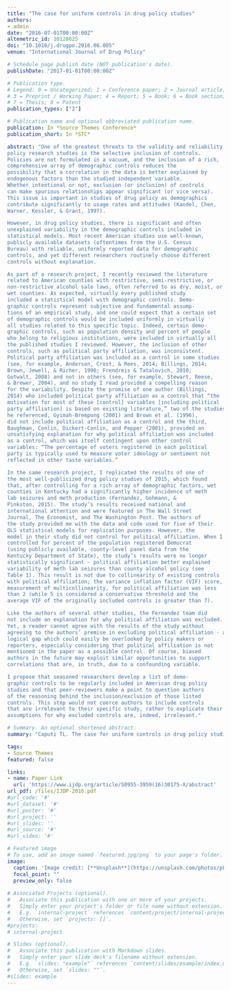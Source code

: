 ```yaml
---
title: "The case for uniform controls in drug policy studies"
authors:
- admin
date: "2016-07-01T00:00:00Z"
altemetric_id: 10128625
doi: "10.1016/j.drugpo.2016.06.005"
venue: "International Journal of Drug Policy"

# Schedule page publish date (NOT publication's date). 
publishDate: "2017-01-01T00:00:00Z"

# Publication type.
# Legend: 0 = Uncategorized; 1 = Conference paper; 2 = Journal article;
# 3 = Preprint / Working Paper; 4 = Report; 5 = Book; 6 = Book section;
# 7 = Thesis; 8 = Patent 
publication_types: ["2"]

# Publication name and optional abbreviated publication name. 
publication: In *Source Themes Conference*
publication_short: In *STC*

abstract: "One of the greatest threats to the validity and reliability of drug
policy research studies is the selective inclusion of controls.
Policies are not formulated in a vacuum, and the inclusion of a rich,
comprehensive array of demographic controls reduces the
possibility that a correlation in the data is better explained by
endogenous factors than the studied independent variable.
Whether intentional or not, exclusion (or inclusion) of controls
can make spurious relationships appear significant (or vice versa).
This issue is important in studies of drug policy as demographics
contribute significantly to usage rates and attitudes (Kandel, Chen,
Warner, Kessler, & Grant, 1997).

However, in drug policy studies, there is significant and often
unexplained variability in the demographic controls included in
statistical models. Most recent American studies use well-known,
publicly available datasets (oftentimes from the U.S. Census
Bureau) with reliable, uniformly reported data for demographic
controls, and yet different researchers routinely choose different
controls without explanation.

As part of a research project, I recently reviewed the literature
related to American counties with restrictive, semi-restrictive, or
non-restrictive alcohol sale laws, often referred to as dry, moist, or
wet counties. As expected, virtually every published study
included a statistical model with demographic controls. Demo-
graphic controls represent subjective and fundamental assump-
tions of an empirical study, and one could expect that a certain set
of demographic controls would be included uniformly in virtually
all studies related to this specific topic. Indeed, certain demo-
graphic controls, such as population density and percent of people
who belong to religious institutions, were included in virtually all
the published studies I reviewed. However, the inclusion of other
controls, such as political party affiliation, was inconsistent.
Political party affiliation was included as a control in some studies
(see, for example, Anderson, Crost, & Rees, 2014; Billings, 2014;
Brown, Jewell, & Richer, 1996; Frendreis & Tatalovich, 2010;
Gotwalt, 2008) and not in others (see, for example, Stewart, Reese,
& Brewer, 2004), and no study I read provided a compelling reason
for the variability. Despite the promise of one author (Billings,
2014) who included political party affiliation as a control that “the
motivation for most of these [control] variables [including political
party affiliation] is based on existing literature,” two of the studies
he referenced, Gyimah-Brempong (2001) and Brown et al. (1996),
did not include political affiliation as a control and the third,
Baughman, Conlin, Dickert-Conlin, and Pepper (2001), provided an
unsatisfying explanation for why political affiliation was included
as a control, which was itself contingent upon other control
variables: “The percentage of voters registered in each political
party is typically used to measure voter ideology or sentiment not
reflected in other taste variables.”

In the same research project, I replicated the results of one of
the most well-publicized drug policy studies of 2015, which found
that, after controlling for a rich array of demographic factors, wet
counties in Kentucky had a significantly higher incidence of meth
lab seizures and meth production (Fernandez, Gohmann, &
Pinkston, 2015). The study’s results received national and
international attention and were featured in The Wall Street
Journal, The Economist, and The Washington Post. The authors of
the study provided me with the data and code used for five of their
OLS statistical models for replication purposes. However, the
model in their study did not control for political affiliation. When I
controlled for percent of the population registered Democrat
(using publicly available, county-level panel data from the
Kentucky Department of State), the study’s results were no longer
statistically significant - political affiliation better explained
variability of meth lab seizures than county alcohol policy (see
Table 1). This result is not due to collinearity of existing controls
with political affiliation; the variance inflation factor (VIF) score, a
measurement of multicollinearity, for political affiliation was less
than 2 (while 5 is considered a conservative threshold and the
average VIF of the originally included controls is greater than 7).

Like the authors of several other studies, the Fernandez team did
not include an explanation for why political affiliation was excluded.
Yet, a reader cannot agree with the results of the study without
agreeing to the authors’ premise in excluding political affiliation - a
logical gap which could easily be overlooked by policy makers or
reporters, especially considering that political affiliation is not
mentioned in the paper as a possible control. Of course, biased
authors in the future may exploit similar opportunities to support
correlations that are, in truth, due to a confounding variable.

I propose that seasoned researchers develop a list of demo-
graphic controls to be regularly included in American drug policy
studies and that peer-reviewers make a point to question authors
of the reasoning behind the inclusion/exclusion of those listed
controls. This step would not coerce authors to include controls
that are irrelevant to their specific study, rather to explicate their
assumptions for why excluded controls are, indeed, irrelevant."

# Summary. An optional shortened abstract.
summary: "Caputi TL. The case for uniform controls in drug policy studies. International Journal of Drug Policy. 2016 Jul 1;33:102-4."

tags:
- Source Themes
featured: false

links:
- name: Paper Link
  url: 'https://www.ijdp.org/article/S0955-3959(16)30175-X/abstract'
url_pdf: /files/IJDP-2016.pdf
#url_code: '#'
#url_dataset: '#'
#url_poster: '#'
#url_project: ''
#url_slides: ''
#url_source: '#'
#url_video: '#'

# Featured image
# To use, add an image named `featured.jpg/png` to your page's folder. 
image:
  caption: 'Image credit: [**Unsplash**](https://unsplash.com/photos/pLCdAaMFLTE)'
  focal_point: ""
  preview_only: false
 
# Associated Projects (optional).
#   Associate this publication with one or more of your projects.
#   Simply enter your project's folder or file name without extension.
#   E.g. `internal-project` references `content/project/internal-project/index.md`.
#   Otherwise, set `projects: []`.
#projects:
# internal-project

# Slides (optional).
#   Associate this publication with Markdown slides.
#   Simply enter your slide deck's filename without extension.
#   E.g. `slides: "example"` references `content/slides/example/index.md`.
#   Otherwise, set `slides: ""`.
#slides: example
---
```

